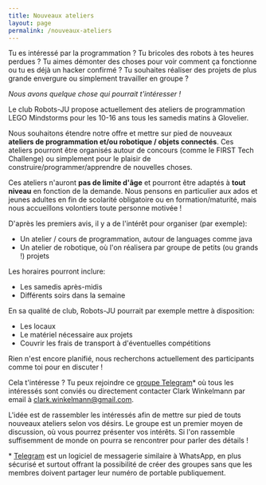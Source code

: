 ```yaml
---
title: Nouveaux ateliers
layout: page
permalink: /nouveaux-ateliers
---
```


Tu es intéressé par la programmation ?
Tu bricoles des robots à tes heures perdues ?
Tu aimes démonter des choses pour voir comment ça fonctionne ou tu es déjà un hacker confirmé ?
Tu souhaites réaliser des projets de plus grande envergure ou simplement travailler en groupe ?

*Nous avons quelque chose qui pourrait t'intéresser !*

Le club Robots-JU propose actuellement des ateliers de programmation LEGO Mindstorms
pour les 10-16 ans tous les samedis matins à Glovelier.

Nous souhaitons étendre notre offre et mettre sur pied de nouveaux **ateliers de programmation et/ou robotique / objets connectés**.
Ces ateliers pourront être organisés autour de concours (comme le FIRST Tech Challenge)
ou simplement pour le plaisir de construire/programmer/apprendre de nouvelles choses.

Ces ateliers n'auront **pas de limite d'âge** et pourront être adaptés à **tout niveau** en fonction de la demande.
Nous pensons en particulier aux ados et jeunes adultes en fin de scolarité obligatoire ou en formation/maturité,
mais nous accueillons volontiers toute personne motivée !

D'après les premiers avis, il y a de l'intérêt pour organiser (par exemple):

- Un atelier / cours de programmation, autour de languages comme java
- Un atelier de robotique, où l'on réalisera par groupe de petits (ou grands !) projets

Les horaires pourront inclure:

- Les samedis après-midis
- Différents soirs dans la semaine

En sa qualité de club, Robots-JU pourrait par exemple mettre à disposition:

- Les locaux
- Le matériel nécessaire aux projets
- Couvrir les frais de transport à d'éventuelles compétitions

Rien n'est encore planifié, nous recherchons actuellement des participants comme toi pour en discuter !

Cela t'intéresse ? Tu peux rejoindre ce [groupe Telegram](https://telegram.me/joinchat/BBEJhwmXEwuRsOvMQsj_Sg)*
où tous les intéressés sont conviés ou directement contacter Clark Winkelmann par email à <clark.winkelmann@gmail.com>.

L'idée est de rassembler les intéressés afin de mettre sur pied de touts nouveaux ateliers selon vos désirs.
Le groupe est un premier moyen de discussion, où vous pourrez présenter vos intérêts.
Si l'on rassemble suffisemment de monde on pourra se rencontrer pour parler des détails !

\* [Telegram](https://telegram.org/) est un logiciel de messagerie similaire à WhatsApp, en plus sécurisé
et surtout offrant la possibilité de créer des groupes sans que les membres doivent partager leur numéro de portable publiquement.
